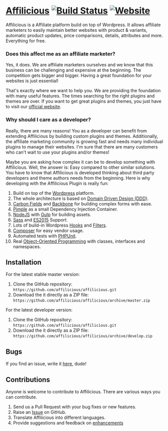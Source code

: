# [Affilicious](https://affilicioustheme.de) [![Build Status](https://travis-ci.org/affilicious/affilicious.svg?branch=master)](https://travis-ci.org/affilicious/affilicious) [![Website](https://img.shields.io/website-up-down-green-red/http/shields.io.svg)](https://affilicioustheme.de) #

Affilicious is a Affiliate platform build on top of Wordpress. It allows affiliate marketers to easily maintain better websites with
product & variants, automatic product updates, price comparisons, details, attributes and more. Everything for free.

### Does this affect me as an affiliate marketer? ###

Yes, it does. We are affiliate marketers ourselves and we know that this business can be challenging and expensive at the beginning.
The competition gets bigger and bigger. Having a great foundation for your websites is just essential!

That's exactly where we want to help you. We are providing the foundation with many useful features. The times searching for the 
right plugins and themes are over. If you want to get great plugins and themes, you just have to visit our [official website](https://affilicioustheme.de).

### Why should I care as a developer? ###

Really, there are many reasons! You as a developer can benefit from extending Affilicious by building custom plugins and themes. 
Additionally, the affiliate marketing community is growing fast and needs many individual plugins to manage their websites. I'm sure that there are 
many customers who can't wait to use your plugins and/or themes!

Maybe you are asking how complex it can be to develop something with Affilicious. Well, the answer is: Easy compared to other similar solutions.
You have to know that Affilicious is developed thinking about third party developers and theme authors needs from the beginning.
Here is why developing with the Affilicious Plugin is really fun:

1. Build on top of the [Wordpress](https://wordpress.com) platform.
2. The whole architecture is based on [Domain Driven Design (DDD)](https://de.wikipedia.org/wiki/Domain-driven_Design).
3. [Carbon Fields](https://carbonfields.net) and [Backbone](http://backbonejs.org) for building complex forms with ease.
4. [Pimple](http://pimple.sensiolabs.org) as a small Dependency Injection Container.
5. [NodeJS](https://nodejs.org) with [Gulp](http://gulpjs.com) for building assets.
6. [Sass](http://sass-lang.com) and [ES2015](https://babeljs.io/docs/learn-es2015/) Support.
7. Lots of build-in Wordpress [Hooks](https://codex.wordpress.org/Plugin_API/Hooks) and [Filters](https://codex.wordpress.org/Plugin_API/Filter_Reference).
8. [Composer](https://getcomposer.org) for easy vendor usage. 
9. Automated tests with [PHPUnit](https://phpunit.de).
10. Real [Object-Oriented Programming](https://en.wikipedia.org/wiki/Object-oriented_programming) with classes, interfaces and namespaces.
 
## Installation ##

For the latest stable master version:

1. Clone the GitHub repository: `https://github.com/affilicious/affilicious.git`
2. Download the it directly as a ZIP file: `https://github.com/affilicious/affilicious/archive/master.zip`

For the latest developer version:

1. Clone the GitHub repository: `https://github.com/affilicious/affilicious.git`
2. Download the it directly as a ZIP file: `https://github.com/affilicious/affilicious/archive/develop.zip`

## Bugs ##
If you find an issue, write it [here](https://github.com/affilicious/affilicious/issues?state=open), dude!

## Contributions ##
Anyone is welcome to contribute to Affilicious. There are various ways you can contribute.

1. Send us a Pull Request with your bug fixes or new features.
2. Raise an [Issue](https://github.com/affilicious/affilicious/issues) on GitHub.
3. Translate Affilicious into different languages.
4. Provide suggestions and feedback on [enhancements](https://github.com/affilicious/affilicious/issues?direction=desc&labels=Enhancement&page=1&sort=created&state=open)

